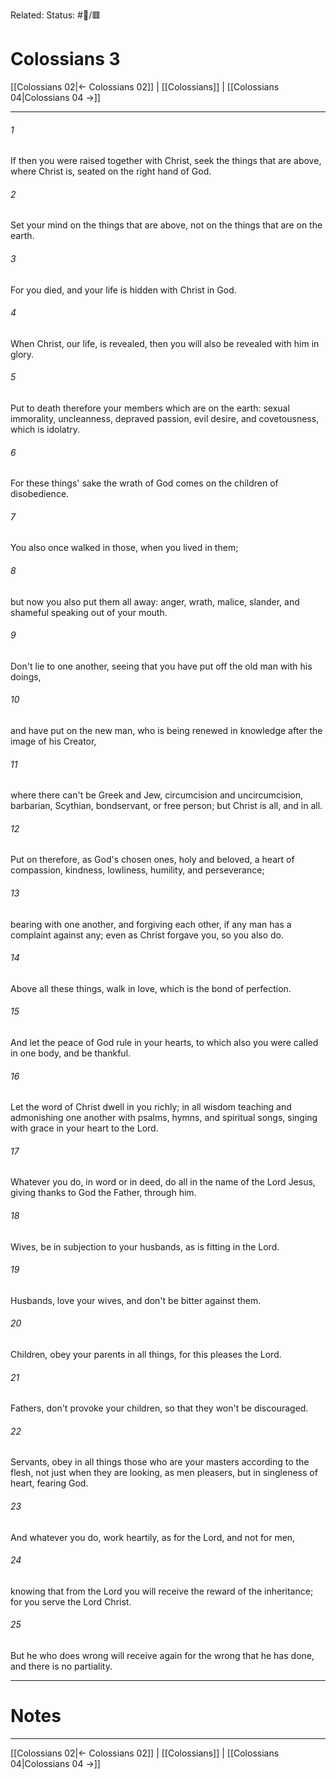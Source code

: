 Related:
Status: #📖/🟥
# Colossians 3

[[Colossians 02|← Colossians 02]] | [[Colossians]] | [[Colossians 04|Colossians 04 →]]
***



###### 1 
If then you were raised together with Christ, seek the things that are above, where Christ is, seated on the right hand of God. 

###### 2 
Set your mind on the things that are above, not on the things that are on the earth. 

###### 3 
For you died, and your life is hidden with Christ in God. 

###### 4 
When Christ, our life, is revealed, then you will also be revealed with him in glory. 

###### 5 
Put to death therefore your members which are on the earth: sexual immorality, uncleanness, depraved passion, evil desire, and covetousness, which is idolatry. 

###### 6 
For these things' sake the wrath of God comes on the children of disobedience. 

###### 7 
You also once walked in those, when you lived in them; 

###### 8 
but now you also put them all away: anger, wrath, malice, slander, and shameful speaking out of your mouth. 

###### 9 
Don't lie to one another, seeing that you have put off the old man with his doings, 

###### 10 
and have put on the new man, who is being renewed in knowledge after the image of his Creator, 

###### 11 
where there can't be Greek and Jew, circumcision and uncircumcision, barbarian, Scythian, bondservant, or free person; but Christ is all, and in all. 

###### 12 
Put on therefore, as God's chosen ones, holy and beloved, a heart of compassion, kindness, lowliness, humility, and perseverance; 

###### 13 
bearing with one another, and forgiving each other, if any man has a complaint against any; even as Christ forgave you, so you also do. 

###### 14 
Above all these things, walk in love, which is the bond of perfection. 

###### 15 
And let the peace of God rule in your hearts, to which also you were called in one body, and be thankful. 

###### 16 
Let the word of Christ dwell in you richly; in all wisdom teaching and admonishing one another with psalms, hymns, and spiritual songs, singing with grace in your heart to the Lord. 

###### 17 
Whatever you do, in word or in deed, do all in the name of the Lord Jesus, giving thanks to God the Father, through him. 

###### 18 
Wives, be in subjection to your husbands, as is fitting in the Lord. 

###### 19 
Husbands, love your wives, and don't be bitter against them. 

###### 20 
Children, obey your parents in all things, for this pleases the Lord. 

###### 21 
Fathers, don't provoke your children, so that they won't be discouraged. 

###### 22 
Servants, obey in all things those who are your masters according to the flesh, not just when they are looking, as men pleasers, but in singleness of heart, fearing God. 

###### 23 
And whatever you do, work heartily, as for the Lord, and not for men, 

###### 24 
knowing that from the Lord you will receive the reward of the inheritance; for you serve the Lord Christ. 

###### 25 
But he who does wrong will receive again for the wrong that he has done, and there is no partiality.

---
# Notes


***
[[Colossians 02|← Colossians 02]] | [[Colossians]] | [[Colossians 04|Colossians 04 →]]
